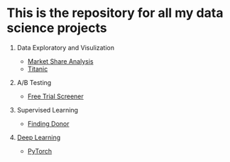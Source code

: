 # This is the repository for all my data science projects

1. Data Exploratory and Visulization
    - [Market Share Analysis](https://github.com/KarenJF/DataScience/tree/master/Portfolio/Market%20Share%20Analysis)
    - [Titanic](https://github.com/KarenJF/Kaggle_Titanic)

2. A/B Testing
    - [Free Trial Screener](https://github.com/KarenJF/DataScience/tree/master/Portfolio/AB_Testing)
    
3. Supervised Learning
    - [Finding Donor](https://github.com/KarenJF/DataScience/tree/master/Portfolio/FindingDonor)

4. [Deep Learning](https://github.com/KarenJF/DataScience/tree/master/Portfolio/DeepLearning)
    - [PyTorch](https://github.com/KarenJF/DataScience/tree/master/Portfolio/DeepLearning/PyTorch)
